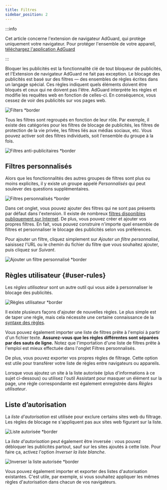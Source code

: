 ```yaml
---
title: Filtres
sidebar_position: 2
---
```


:::info

Cet article concerne l'extension de navigateur AdGuard, qui protège uniquement votre navigateur. Pour protéger l'ensemble de votre appareil, [téléchargez l'application AdGuard](https://agrd.io/download-kb-adblock)

:::

Bloquer les publicités est la fonctionnalité clé de tout bloqueur de publicités, et l'Extension de navigateur AdGuard ne fait pas exception. Le blocage des publicités est basé sur des filtres — des ensembles de règles écrites dans un langage spécial. Ces règles indiquent quels éléments doivent être bloqués et ceux qui ne doivent pas l'être. AdGuard interprète les règles et modifie les requêtes web en fonction de celles-ci. En conséquence, vous cessez de voir des publicités sur vos pages web.

![Filters \*border](https://cdn.adtidy.org/content/Kb/ad_blocker/browser_extension/ad_blocker_browser_extension_filters.png)

Tous les filtres sont regroupés en fonction de leur rôle. Par exemple, il existe des catégories pour les filtres de blocage de publicités, les filtres de protection de la vie privée, les filtres liés aux médias sociaux, etc. Vous pouvez activer soit des filtres individuels, soit l'ensemble du groupe à la fois.

![Filtres anti-publicitaires \*border](https://cdn.adtidy.org/content/Kb/ad_blocker/browser_extension/ad_blocker_browser_extension_filters1.png)

## Filtres personnalisés

Alors que les fonctionnalités des autres groupes de filtres sont plus ou moins explicites, il y existe un groupe appelé _Personnalisés_ qui peut soulever des questions supplémentaires.

![Filtres personnalisés \*border](https://cdn.adtidy.org/content/Kb/ad_blocker/browser_extension/ad_blocker_browser_extension_custom_filters.png)

Dans cet onglet, vous pouvez ajouter des filtres qui ne sont pas présents par défaut dans l'extension. Il existe de nombreux [filtres disponibles publiquement sur Internet](https://filterlists.com). De plus, vous pouvez créer et ajouter vos propres filtres. En fait, vous pouvez construire n'importe quel ensemble de filtres et personnaliser le blocage des publicités selon vos préférences.

Pour ajouter un filtre, cliquez simplement sur _Ajouter un filtre personnalisé_, saisissez l'URL ou le chemin du fichier du filtre que vous souhaitez ajouter, puis cliquez sur _Suivant_.

![Ajouter un filtre personnalisé \*border](https://cdn.adtidy.org/content/Kb/ad_blocker/browser_extension/ad_blocker_browser_extension_custom_filters1.png)

## Règles utilisateur {#user-rules}

Les _règles utilisateur_ sont un autre outil qui vous aide à personnaliser le blocage des publicités.

![Règles utilisateur \*border](https://cdn.adtidy.org/content/Kb/ad_blocker/browser_extension/ad_blocker_browser_extension_user_rules.png)

Il existe plusieurs façons d'ajouter de nouvelles règles. Le plus simple est de taper une règle, mais cela nécessite une certaine connaissance de la [syntaxe des règles](/general/ad-filtering/create-own-filters).

Vous pouvez également importer une liste de filtres prête à l'emploi à partir d'un fichier texte. **Assurez-vous que les règles différentes sont séparées par des sauts de ligne.** Notez que l'importation d'une liste de filtres prête à l'emploi est mieux effectuée dans l'onglet Filtres personnalisés.

De plus, vous pouvez exporter vos propres règles de filtrage. Cette option est utile pour transférer votre liste de règles entre navigateurs ou appareils.

Lorsque vous ajoutez un site à la liste autorisée (plus d'informations à ce sujet ci-dessous) ou utilisez l'outil Assistant pour masquer un élément sur la page, une règle correspondante est également enregistrée dans _Règles utilisateur_.

## Liste d’autorisation

La _liste d'autorisation_ est utilisée pour exclure certains sites web du filtrage. Les règles de blocage ne s'appliquent pas aux sites web figurant sur la liste.

![Liste autorisée \*border](https://cdn.adtidy.org/content/Kb/ad_blocker/browser_extension/ad_blocker_browser_extension_allowlist.png)

La _liste d'autorisation_ peut également être inversée : vous pouvez débloquer les publicités partout, sauf sur les sites ajoutés à cette liste. Pour faire ça, activez l'option _Inverser la liste blanche_.

![Inverser la liste autorisée \*border](https://cdn.adtidy.org/content/Kb/ad_blocker/browser_extension/ad_blocker_browser_extension_allowlist1.png)

Vous pouvez également importer et exporter des listes d'autorisation existantes. C'est utile, par exemple, si vous souhaitez appliquer les mêmes règles d'autorisation dans chacun de vos navigateurs.
